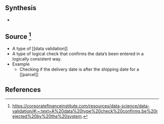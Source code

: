 ## Synthesis
- 
## Source [^1]
- A type of [[data validation]]
- A type of logical check that confirms the data’s been entered in a logically consistent way. 
- Example 
	- Checking if the delivery date is after the shipping date for a [[parcel]]
## References

[^1]: https://corporatefinanceinstitute.com/resources/data-science/data-validation/#:~:text=A%20data%20type%20check%20confirms,be%20rejected%20by%20the%20system.